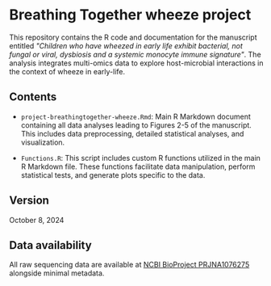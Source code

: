 # Breathing Together wheeze project

This repository contains the R code and documentation for the manuscript entitled _"Children who have wheezed in early life exhibit bacterial, not fungal or viral, dysbiosis and a systemic monocyte immune signature"_. The analysis integrates multi-omics data to explore host-microbial interactions in the context of wheeze in early-life.

## Contents

- `project-breathingtogether-wheeze.Rmd`: Main R Markdown document containing all data analyses leading to Figures 2-5 of the manuscript. This includes data preprocessing, detailed statistical analyses, and visualization.

- `Functions.R`: This script includes custom R functions utilized in the main R Markdown file. These functions facilitate data manipulation, perform statistical tests, and generate plots specific to the data.

## Version

October 8, 2024

## Data availability

All raw sequencing data are available at [NCBI BioProject PRJNA1076275](https://www.ncbi.nlm.nih.gov/bioproject/PRJNA1076275) alongside minimal metadata.
